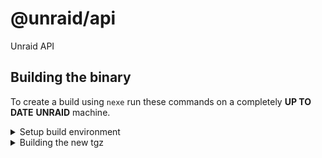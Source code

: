 # @unraid/api

Unraid API

## Building the binary

To create a build using `nexe` run these commands on a completely **UP TO DATE** **UNRAID** machine.  


<details>
  <summary>Setup build environment</summary>

```bash
# Install node deps
npm i -g nexe del-cli move-file-cli
# Setup our directory
mkdir /sandbox && cd /sandbox
# Copy our source package
cp /boot/config/plugins/dynamix.my.servers/unraid-api.tgz .
# Decompress the source
tar xvzf ./unraid-api.tgz
# Rename the directory and enter it
mv package/ unraid-api && cd unraid-api
# Run nexe to build the binary
npm run build-binary -s
# Go back to the parent directory
cd ..
```

At this point we should have this.
```bash
root@Devon:/sandbox/unraid-api# ls -lah
total 84M
drwxrwxrwx 2 root root  160 Mar  5 15:41 ./
drwxrwxrwx 3 root root   80 Mar  5 15:39 ../
-rw-r--r-- 1 root root  203 Oct 26  1985 .env.production
-rw-r--r-- 1 root root  303 Oct 26  1985 .env.staging
-rw-r--r-- 1 root root  43K Oct 26  1985 CHANGELOG.md
-rw-r--r-- 1 root root 2.6K Oct 26  1985 README.md
-rw-r--r-- 1 root root 7.1K Oct 26  1985 package.json
-rwxrwxrwx 1 root root  84M Mar  5 15:39 unraid-api*
```

</details>

<details>
  <summary>Building the new tgz</summary>


```bash
# Rename so the install thinks this is a normal npm tgz
mv unraid-api package
# Package the new binary and associated files
tar zcvf unraid-api-v$(grep '"version"' ./package/package.json | cut -d '"' -f 4)-nexe.tgz package
```

We should end up with this.
```bash
root@Devon:/sandbox# ls -lah
total 43M
drwxrwxrwx  3 root root 100 Mar  5 15:44 ./
drwxr-xr-x 20 xo   1000 420 Mar  5 15:37 ../
drwxrwxrwx  2 root root 160 Mar  5 15:41 package/
-rw-rw-rw-  1 root root 30M Mar  5 15:42 unraid-api-v2.15.34-nexe.tgz
-rw-------  1 root root 14M Mar  5 15:37 unraid-api.tgz
```

</details>